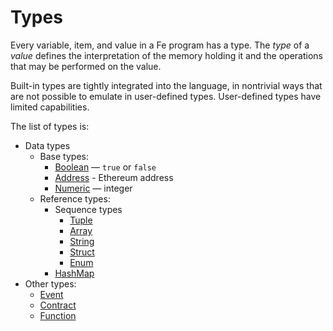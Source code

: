 # Types

Every variable, item, and value in a Fe program has a type. The _type_ of a
*value* defines the interpretation of the memory holding it and the operations
that may be performed on the value.

Built-in types are tightly integrated into the language, in nontrivial ways
that are not possible to emulate in user-defined types. User-defined types have
limited capabilities.

The list of types is:

* Data types
    * Base types:
        * [Boolean] — `true` or `false`
        * [Address] - Ethereum address
        * [Numeric] — integer
    * Reference types:
        * Sequence types
            * [Tuple]
            * [Array]
            * [String]
            * [Struct]
            * [Enum]
        * [HashMap]
* Other types:
    * [Event]
    * [Contract]
    * [Function]


[Array]: array_types.md
[Boolean]:boolean_type.md
[Address]:address_type.md
[Numeric]:numeric_types.md
[Tuple]: tuple_types.md
[String]: string_type.md
[Struct]: struct_types.md
[Enum]: enumerated_types.md
[HashMap]: hashmap_type.md
[Event]: event_types.md
[Contract]: contract_types.md
[Function]: function_types.md